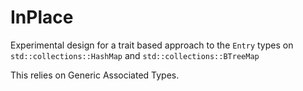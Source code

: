 # InPlace

Experimental design for a trait based approach to the `Entry` types on `std::collections::HashMap` and `std::collections::BTreeMap`

This relies on Generic Associated Types.
